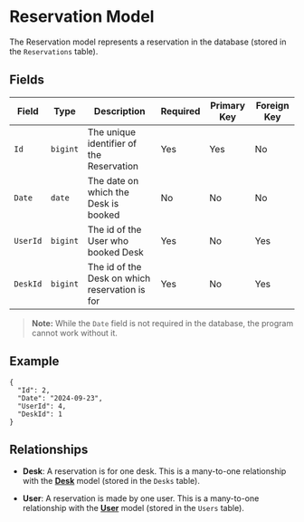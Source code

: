 # Reservation Model

The Reservation model represents a reservation in the database (stored in the `Reservations` table).

## Fields

| Field    | Type      | Description                                    | Required | Primary Key | Foreign Key |
|----------|-----------|------------------------------------------------|----------|-------------|-------------|
| `Id`     | `bigint`  | The unique identifier of the Reservation       | Yes      | Yes         | No          |
| `Date`   | `date`    | The date on which the Desk is booked           | No       | No          | No          |
| `UserId` | `bigint`  | The id of the User who booked Desk             | Yes      | No          | Yes         |
| `DeskId` | `bigint`  | The id of the Desk on which reservation is for | Yes      | No          | Yes         |


> **Note:** While the `Date` field is not required in the database, the program cannot work without it.

## Example

```
{
  "Id": 2,
  "Date": "2024-09-23",
  "UserId": 4,
  "DeskId": 1
}
```

## Relationships

- **Desk**: A reservation is for one desk. This is a many-to-one relationship with the [**Desk**](desk.md) model (stored in the `Desks` table).

- **User**: A reservation is made by one user. This is a many-to-one relationship with the [**User**](user.md) model (stored in the `Users` table).

